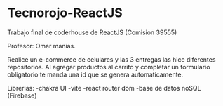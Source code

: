 # Tecnorojo-ReactJS

Trabajo final de coderhouse de ReactJS (Comision 39555)

Profesor: Omar manias.

Realice un e-commerce de celulares y las 3 entregas las hice diferentes repositorios.
Al agregar productos al carrito y completar un formulario obligatorio te manda una id que se genera automaticamente.

Librerias:
-chakra UI
-vite
-react router dom
-base de datos noSQL (Firebase)

